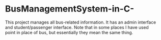 # BusManagementSystem-in-C-
This project manages all bus-related information. It has an admin interface and student/passenger interface. Note that in some places I have used point in place of bus, but essentially they mean the same thing.
